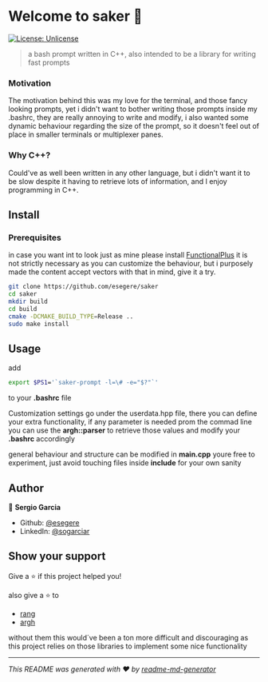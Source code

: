 # Welcome to saker 👋
[![License: Unlicense](https://img.shields.io/badge/License-Unlicense-yellow.svg)](#)

> a bash prompt written in C++, also intended to be a library for writing fast prompts

### Motivation

The motivation behind this was my love for the terminal, and those fancy looking prompts, yet i didn't want to bother writing those prompts inside my
.bashrc, they are really annoying to write and modify, i also wanted some dynamic behaviour regarding the size of the prompt, so it doesn't feel out of
place in smaller terminals or multiplexer panes.

### Why C++?

Could've as well been written in any other language, but i didn't want it to be slow despite it having to retrieve lots of information, and I enjoy
programming in C++.


## Install

### Prerequisites

in case you want int to look just as mine please install [FunctionalPlus](https://github.com/Dobiasd/FunctionalPlus)
it is not strictly necessary as you can customize the behaviour, but i purposely made the content accept vectors with that in mind, give it a try.

```sh
git clone https://github.com/esegere/saker 
cd saker 
mkdir build 
cd build  
cmake -DCMAKE_BUILD_TYPE=Release .. 
sudo make install
```

## Usage

add
```sh
export $PS1='`saker-prompt -l=\# -e="$?"`'
```
to your **.bashrc** file

Customization settings go under the userdata.hpp file, there you can define your extra functionality, if any parameter is needed prom the commad
line you can use the **argh::parser**  to retrieve those values and modify your **.bashrc** accordingly

general behaviour and structure can be modified in **main.cpp** youre free to experiment, just avoid touching files inside **include** for your own sanity

## Author

👤 **Sergio Garcia**

* Github: [@esegere](https://github.com/esegere)
* LinkedIn: [@sogarciar](https://linkedin.com/in/sogarciar)

## Show your support

Give a ⭐️ if this project helped you!

also give a ⭐️ to
-  [rang](https://github.com/agauniyal/rang)
-  [argh](https://github.com/adishavit/argh)

without them this would´ve been a ton more difficult and discouraging as this project relies on those libraries to implement some nice functionality

***
_This README was generated with ❤️ by [readme-md-generator](https://github.com/kefranabg/readme-md-generator)_